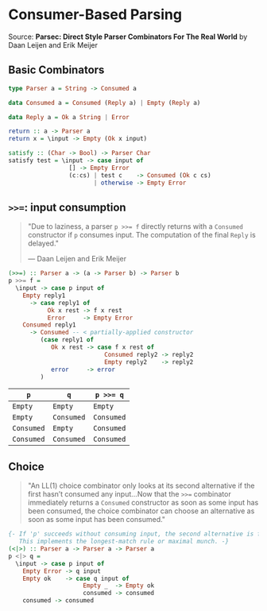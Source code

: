 # Consumer-Based Parsing

Source: **Parsec: Direct Style Parser Combinators For The Real World** by Daan Leijen and Erik Meijer

## Basic Combinators

```haskell
type Parser a = String -> Consumed a

data Consumed a = Consumed (Reply a) | Empty (Reply a)

data Reply a = Ok a String | Error

return :: a -> Parser a
return x = \input -> Empty (Ok x input)

satisfy :: (Char -> Bool) -> Parser Char
satisfy test = \input -> case input of
                 [] -> Empty Error
                 (c:cs) | test c    -> Consumed (Ok c cs)
                        | otherwise -> Empty Error
```

## `>>=`: input consumption

> "Due to laziness, a parser `p >>= f` directly returns with a `Consumed` constructor
>  if `p` consumes input. The computation of the final `Reply` is delayed."
>  
>   — Daan Leijen and Erik Meijer

```haskell
(>>=) :: Parser a -> (a -> Parser b) -> Parser b
p >>= f = 
  \input -> case p input of
    Empty reply1
      -> case reply1 of
           Ok x rest -> f x rest
           Error     -> Empty Error
    Consumed reply1
      -> Consumed -- < partially-applied constructor
         (case reply1 of
            Ok x rest -> case f x rest of
                           Consumed reply2 -> reply2
                           Empty reply2    -> reply2
            error     -> error
         )
```

| `p`        | `q`        | `p >>= q`  |
| ---------- | ---------- | ---------- |
| `Empty`    | `Empty`    | `Empty`    |
| `Empty`    | `Consumed` | `Consumed` |
| `Consumed` | `Empty`    | `Consumed` |
| `Consumed` | `Consumed` | `Consumed` |

## Choice

> "An LL(1) choice combinator only looks at its second alternative if the first hasn’t
>  consumed any input...Now that the `>>=` combinator immediately returns a `Consumed`
>  constructor as soon as some input has been consumed, the choice combinator
>  can choose an alternative as soon as some input has been consumed."

```haskell
{- If 'p' succeeds without consuming input, the second alternative is favored. 
   This implements the longest-match rule or maximal munch. -}
(<|>) :: Parser a -> Parser a -> Parser a
p <|> q =
  \input -> case p input of
    Empty Error -> q input
    Empty ok    -> case q input of
                     Empty _  -> Empty ok
                     consumed -> consumed
    consumed -> consumed
```
